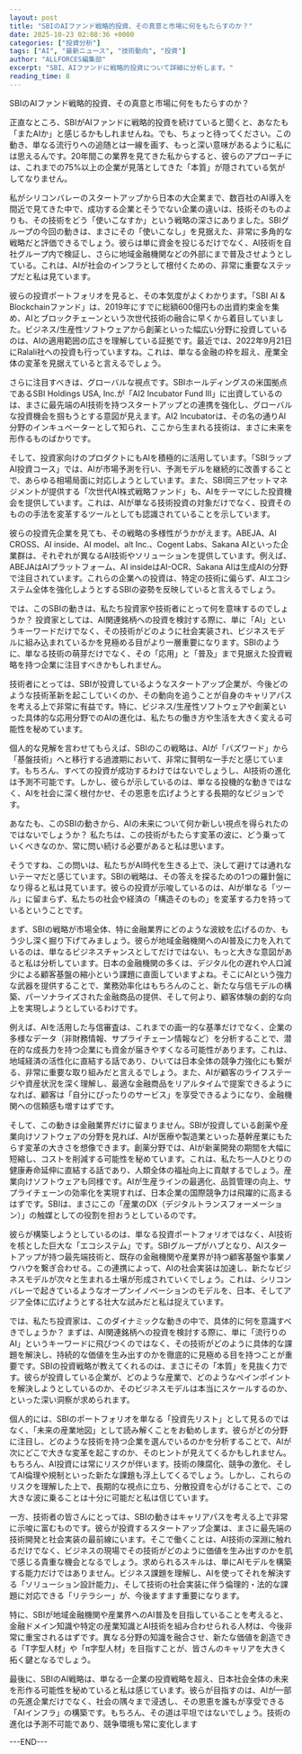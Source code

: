 ```yaml
---
layout: post
title: "SBIのAIファンド戦略的投資、その真意と市場に何をもたらすのか？"
date: 2025-10-23 02:08:36 +0000
categories: ["投資分析"]
tags: ["AI", "最新ニュース", "技術動向", "投資"]
author: "ALLFORCES編集部"
excerpt: "SBI、AIファンドに戦略的投資について詳細に分析します。"
reading_time: 8
---
```


SBIのAIファンド戦略的投資、その真意と市場に何をもたらすのか？

正直なところ、SBIがAIファンドに戦略的投資を続けていると聞くと、あなたも「またAIか」と感じるかもしれませんね。でも、ちょっと待ってください。この動き、単なる流行りへの追随とは一線を画す、もっと深い意味があるように私には思えるんです。20年間この業界を見てきた私からすると、彼らのアプローチには、これまでの75%以上の企業が見落としてきた「本質」が隠されている気がしてなりません。

私がシリコンバレーのスタートアップから日本の大企業まで、数百社のAI導入を間近で見てきた中で、成功する企業とそうでない企業の違いは、技術そのものよりも、その技術をどう「使いこなすか」という戦略の深さにありました。SBIグループの今回の動きは、まさにその「使いこなし」を見据えた、非常に多角的な戦略だと評価できるでしょう。彼らは単に資金を投じるだけでなく、AI技術を自社グループ内で検証し、さらに地域金融機関などの外部にまで普及させようとしている。これは、AIが社会のインフラとして根付くための、非常に重要なステップだと私は見ています。

彼らの投資ポートフォリオを見ると、その本気度がよくわかります。「SBI AI & Blockchainファンド」は、2019年にすでに総額600億円もの出資約束金を集め、AIとブロックチェーンという次世代技術の融合に早くから着目していました。ビジネス/生産性ソフトウェアから創薬といった幅広い分野に投資しているのは、AIの適用範囲の広さを理解している証拠です。最近では、2022年9月21日にRalali社への投資も行っていますね。これは、単なる金融の枠を超え、産業全体の変革を見据えていると言えるでしょう。

さらに注目すべきは、グローバルな視点です。SBIホールディングスの米国拠点であるSBI Holdings USA, Inc.が「AI2 Incubator Fund III」に出資しているのは、まさに最先端のAI技術を持つスタートアップとの連携を強化し、グローバルな投資機会を掴もうとする意図が見えます。AI2 Incubatorは、その名の通りAI分野のインキュベーターとして知られ、ここから生まれる技術は、まさに未来を形作るものばかりです。

そして、投資家向けのプロダクトにもAIを積極的に活用しています。「SBIラップ AI投資コース」では、AIが市場予測を行い、予測モデルを継続的に改善することで、あらゆる相場局面に対応しようとしています。また、SBI岡三アセットマネジメントが提供する「次世代AI株式戦略ファンド」も、AIをテーマにした投資機会を提供しています。これは、AIが単なる技術投資の対象だけでなく、投資そのものの手法を変革するツールとしても認識されていることを示しています。

彼らの投資先企業を見ても、その戦略の多様性がうかがえます。ABEJA、AI CROSS、AI inside、AI model、alt Inc.、Cogent Labs、Sakana AIといった企業群は、それぞれが異なるAI技術やソリューションを提供しています。例えば、ABEJAはAIプラットフォーム、AI insideはAI-OCR、Sakana AIは生成AIの分野で注目されています。これらの企業への投資は、特定の技術に偏らず、AIエコシステム全体を強化しようとするSBIの姿勢を反映していると言えるでしょう。

では、このSBIの動きは、私たち投資家や技術者にとって何を意味するのでしょうか？ 投資家としては、AI関連銘柄への投資を検討する際に、単に「AI」というキーワードだけでなく、その技術がどのように社会実装され、ビジネスモデルに組み込まれているかを見極める目がより一層重要になります。SBIのように、単なる技術の萌芽だけでなく、その「応用」と「普及」まで見据えた投資戦略を持つ企業に注目すべきかもしれません。

技術者にとっては、SBIが投資しているようなスタートアップ企業が、今後どのような技術革新を起こしていくのか、その動向を追うことが自身のキャリアパスを考える上で非常に有益です。特に、ビジネス/生産性ソフトウェアや創薬といった具体的な応用分野でのAIの進化は、私たちの働き方や生活を大きく変える可能性を秘めています。

個人的な見解を言わせてもらえば、SBIのこの戦略は、AIが「バズワード」から「基盤技術」へと移行する過渡期において、非常に賢明な一手だと感じています。もちろん、すべての投資が成功するわけではないでしょうし、AI技術の進化は予測不可能です。しかし、彼らが示しているのは、単なる投機的な動きではなく、AIを社会に深く根付かせ、その恩恵を広げようとする長期的なビジョンです。

あなたも、このSBIの動きから、AIの未来について何か新しい視点を得られたのではないでしょうか？ 私たちは、この技術がもたらす変革の波に、どう乗っていくべきなのか、常に問い続ける必要があると私は思います。

そうですね、この問いは、私たちがAI時代を生きる上で、決して避けては通れないテーマだと感じています。SBIの戦略は、その答えを探るための1つの羅針盤になり得ると私は見ています。彼らの投資が示唆しているのは、AIが単なる「ツール」に留まらず、私たちの社会や経済の「構造そのもの」を変革する力を持っているということです。

まず、SBIの戦略が市場全体、特に金融業界にどのような波紋を広げるのか、もう少し深く掘り下げてみましょう。彼らが地域金融機関へのAI普及に力を入れているのは、単なるビジネスチャンスとしてだけではない、もっと大きな意図があると私は分析しています。日本の金融機関の多くは、デジタル化の遅れや人口減少による顧客基盤の縮小という課題に直面していますよね。そこにAIという強力な武器を提供することで、業務効率化はもちろんのこと、新たな与信モデルの構築、パーソナライズされた金融商品の提供、そして何より、顧客体験の劇的な向上を実現しようとしているわけです。

例えば、AIを活用した与信審査は、これまでの画一的な基準だけでなく、企業の多様なデータ（非財務情報、サプライチェーン情報など）を分析することで、潜在的な成長力を持つ企業にも資金が届きやすくなる可能性があります。これは、地域経済の活性化に直結する話であり、ひいては日本全体の競争力強化にも繋がる、非常に重要な取り組みだと言えるでしょう。また、AIが顧客のライフステージや資産状況を深く理解し、最適な金融商品をリアルタイムで提案できるようになれば、顧客は「自分にぴったりのサービス」を享受できるようになり、金融機関への信頼感も増すはずです。

そして、この動きは金融業界だけに留まりません。SBIが投資している創薬や産業向けソフトウェアの分野を見れば、AIが医療や製造業といった基幹産業にもたらす変革の大きさを想像できます。創薬分野では、AIが新薬開発の期間を大幅に短縮し、コストを削減する可能性を秘めています。これは、私たち一人ひとりの健康寿命延伸に直結する話であり、人類全体の福祉向上に貢献するでしょう。産業向けソフトウェアも同様です。AIが生産ラインの最適化、品質管理の向上、サプライチェーンの効率化を実現すれば、日本企業の国際競争力は飛躍的に高まるはずです。SBIは、まさにこの「産業のDX（デジタルトランスフォーメーション）」の触媒としての役割を担おうとしているのです。

彼らが構築しようとしているのは、単なる投資ポートフォリオではなく、AI技術を核とした巨大な「エコシステム」です。SBIグループがハブとなり、AIスタートアップが持つ最先端技術と、既存の金融機関や産業界が持つ顧客基盤や事業ノウハウを繋ぎ合わせる。この連携によって、AIの社会実装は加速し、新たなビジネスモデルが次々と生まれる土壌が形成されていくでしょう。これは、シリコンバレーで起きているようなオープンイノベーションのモデルを、日本、そしてアジア全体に広げようとする壮大な試みだと私は捉えています。

では、私たち投資家は、このダイナミックな動きの中で、具体的に何を意識すべきでしょうか？ まずは、AI関連銘柄への投資を検討する際に、単に「流行りのAI」というキーワードに飛びつくのではなく、その技術がどのように具体的な課題を解決し、持続的な価値を生み出すのかを徹底的に見極める目を持つことが重要です。SBIの投資戦略が教えてくれるのは、まさにその「本質」を見抜く力です。彼らが投資している企業が、どのような産業で、どのようなペインポイントを解決しようとしているのか、そのビジネスモデルは本当にスケールするのか、といった深い洞察が求められます。

個人的には、SBIのポートフォリオを単なる「投資先リスト」として見るのではなく、「未来の産業地図」として読み解くことをお勧めします。彼らがどの分野に注目し、どのような技術を持つ企業を選んでいるのかを分析することで、AIが次にどこで大きな変革を起こすのか、そのヒントが見えてくるかもしれません。もちろん、AI投資には常にリスクが伴います。技術の陳腐化、競争の激化、そしてAI倫理や規制といった新たな課題も浮上してくるでしょう。しかし、これらのリスクを理解した上で、長期的な視点に立ち、分散投資を心がけることで、この大きな波に乗ることは十分に可能だと私は信じています。

一方、技術者の皆さんにとっては、SBIの動きはキャリアパスを考える上で非常に示唆に富むものです。彼らが投資するスタートアップ企業は、まさに最先端の技術開発と社会実装の最前線にいます。そこで働くことは、AI技術の深淵に触れるだけでなく、ビジネスの現場でその技術がどのように価値を生み出すのかを肌で感じる貴重な機会となるでしょう。求められるスキルは、単にAIモデルを構築する能力だけではありません。ビジネス課題を理解し、AIを使ってそれを解決する「ソリューション設計能力」、そして技術の社会実装に伴う倫理的・法的な課題に対応できる「リテラシー」が、今後ますます重要になります。

特に、SBIが地域金融機関や産業界へのAI普及を目指していることを考えると、金融ドメイン知識や特定の産業知識とAI技術を組み合わせられる人材は、今後非常に重宝されるはずです。異なる分野の知識を融合させ、新たな価値を創造できる「T字型人材」や「π字型人材」を目指すことが、皆さんのキャリアを大きく拓く鍵となるでしょう。

最後に、SBIのAI戦略は、単なる一企業の投資戦略を超え、日本社会全体の未来を形作る可能性を秘めていると私は感じています。彼らが目指すのは、AIが一部の先進企業だけでなく、社会の隅々まで浸透し、その恩恵を誰もが享受できる「AIインフラ」の構築です。もちろん、その道は平坦ではないでしょう。技術の進化は予測不可能であり、競争環境も常に変化します

---END---